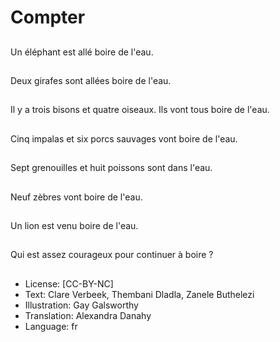 # Compter

##
Un éléphant est allé boire de l'eau.

##
Deux girafes sont allées boire de l'eau.

##
Il y a trois bisons et quatre oiseaux. Ils vont tous boire de l'eau.

##
Cinq impalas et six porcs sauvages vont boire de l'eau.

##
Sept grenouilles et huit poissons sont dans l'eau.

##
Neuf zèbres vont boire de l'eau.

##
Un lion est venu boire de l'eau.

##
Qui est assez courageux pour continuer à boire ?

##
* License: [CC-BY-NC]
* Text: Clare Verbeek, Thembani Dladla, Zanele Buthelezi
* Illustration: Gay Galsworthy
* Translation: Alexandra Danahy
* Language: fr
